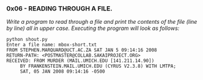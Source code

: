 ### 0x06 - READING THROUGH A FILE.
*Write a program to read through a file and print the contents of the file (line by line) all in upper case.
Executing the program will look as follows:*

```
python shout.py
Enter a file name: mbox-short.txt
FROM STEPHEN.MARQUARD@UCT.AC.ZA SAT JAN 5 09:14:16 2008
RETURN-PATH: <POSTMASTER@COLLAB.SAKAIPROJECT.ORG>
RECEIVED: FROM MURDER (MAIL.UMICH.EDU [141.211.14.90])
     BY FRANKENSTEIN.MAIL.UMICH.EDU (CYRUS V2.3.8) WITH LMTPA;
     SAT, 05 JAN 2008 09:14:16 -0500
```     
